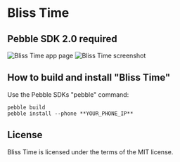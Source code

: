 Bliss Time
===================

## Pebble SDK 2.0 required

![Bliss Time app page](https://apps.getpebble.com/applications/5301aed6d1653b8d5e000380)
![Bliss Time screenshot](https://assets.getpebble.com/api/file/Xqt39DzToCi6NiUhPX0A/convert?cache=true&fit=crop&w=144&h=168)

## How to build and install "Bliss Time"

Use the Pebble SDKs "pebble" command:

	pebble build
	pebble install --phone **YOUR_PHONE_IP**

## License

Bliss Time is licensed under the terms of the MIT license.

